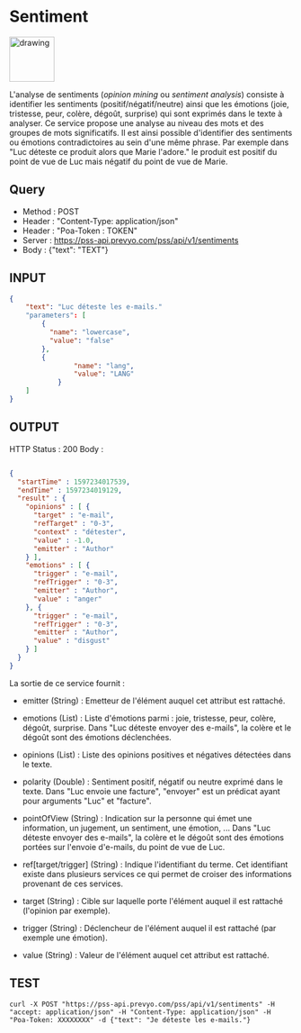 Sentiment
==

<img src="../images/ic_pss_sentiment.png" alt="drawing" width="80"/>

L'analyse de sentiments (<i>opinion mining</i> ou <i>sentiment analysis</i>) consiste à identifier les sentiments (positif/négatif/neutre) ainsi que les émotions (joie, tristesse, peur, colère, dégoût, surprise) qui sont exprimés dans le texte à analyser. Ce service propose une analyse au niveau des mots et des groupes de mots significatifs. Il est ainsi possible d'identifier des sentiments ou émotions contradictoires au sein d'une même phrase. Par exemple dans "Luc déteste ce produit alors que Marie l'adore." le produit est positif du point de vue de Luc mais négatif du point de vue de Marie.

Query
--
* Method : POST
* Header : "Content-Type: application/json"
* Header : "Poa-Token : TOKEN"
* Server : https://pss-api.prevyo.com/pss/api/v1/sentiments
* Body : {"text": "TEXT"}

INPUT
--

```JSON
{
    "text": "Luc déteste les e-mails."
    "parameters": [
        {
          "name": "lowercase",
          "value": "false"
        },
        {
			    "name": "lang",
			    "value": "LANG"
		    }
    ]
}
```


OUTPUT
--

HTTP Status : 200
Body :

```JSON

{
  "startTime" : 1597234017539,
  "endTime" : 1597234019129,
  "result" : {
    "opinions" : [ {
      "target" : "e-mail",
      "refTarget" : "0-3",
      "context" : "détester",
      "value" : -1.0,
      "emitter" : "Author"
    } ],
    "emotions" : [ {
      "trigger" : "e-mail",
      "refTrigger" : "0-3",
      "emitter" : "Author",
      "value" : "anger"
    }, {
      "trigger" : "e-mail",
      "refTrigger" : "0-3",
      "emitter" : "Author",
      "value" : "disgust"
    } ]
  }
}
```

La sortie de ce service fournit :

* emitter (String) : Emetteur de l'élément auquel cet attribut est rattaché. 

* emotions (List) : Liste d'émotions parmi : joie, tristesse, peur, colère, dégoût, surprise.
Dans "Luc déteste envoyer des e-mails", la colère et le dégoût sont des émotions déclenchées.

* opinions (List) : Liste des opinions positives et négatives détectées dans le texte.

* polarity (Double) : Sentiment positif, négatif ou neutre exprimé dans le texte.
Dans "Luc envoie une facture", "envoyer" est un prédicat ayant pour arguments "Luc" et "facture".

* pointOfView (String) : Indication sur la personne qui émet une information, un jugement, un sentiment, une émotion, ...
Dans "Luc déteste envoyer des e-mails", la colère et le dégoût sont des émotions portées sur l'envoie d'e-mails, du point de vue de Luc.

* ref[target/trigger] (String) : Indique l'identifiant du terme. Cet identifiant existe dans plusieurs services ce qui permet de croiser des informations provenant de ces services.

* target (String) : Cible sur laquelle porte l'élément auquel il est rattaché (l'opinion par exemple).
 
* trigger (String) : Déclencheur de l'élément auquel il est rattaché (par exemple une émotion).

* value (String) : Valeur de l'élément auquel cet attribut est rattaché.



TEST
--

`curl -X POST "https://pss-api.prevyo.com/pss/api/v1/sentiments" -H "accept: application/json" -H "Content-Type: application/json" -H "Poa-Token: XXXXXXXX" -d {"text": "Je déteste les e-mails."}` 

